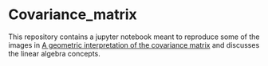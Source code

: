 # Covariance_matrix
This repository contains a jupyter notebook meant to reproduce some of the images in [A geometric interpretation of the covariance matrix](https://www.visiondummy.com/2014/04/geometric-interpretation-covariance-matrix/) and discusses the linear algebra concepts.
